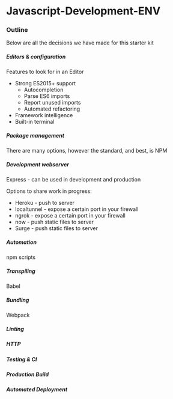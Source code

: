 # Javascript-Development-ENV

### Outline
Below are all the decisions we have made for this starter kit

##### Editors & configuration
Features to look for in an Editor
* Strong ES2015+ support
    * Autocompletion
    * Parse ES6 imports
    * Report unused imports
    * Automated refactoring
* Framework intelligence
* Built-in terminal

##### Package management
There are many options, however the standard, and best, is NPM

##### Development webserver
Express - can be used in development and production

Options to share work in progress:
* Heroku - push to server
* localtunnel - expose a certain port in your firewall
* ngrok - expose a certain port in your firewall
* now - push static files to server
* Surge - push static files to server

##### Automation
npm scripts

##### Transpiling
Babel

##### Bundling
Webpack

##### Linting

##### HTTP

##### Testing & CI

##### Production Build

##### Automated Deployment
